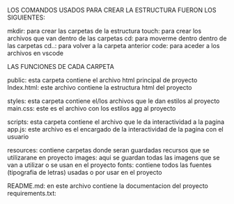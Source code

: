 LOS COMANDOS USADOS PARA CREAR LA ESTRUCTURA FUERON LOS SIGUIENTES:

mkdir: para crear las carpetas de la estructura
touch: para crear los archivos que van dentro de las carpetas 
cd: para moverme dentro dentro de las carpetas 
cd..: para volver a la carpeta anterior 
code: para aceder a los archivos en vscode


LAS FUNCIONES DE CADA CARPETA

public: esta carpeta contiene el archivo html principal de proyecto 
    Index.html: este archivo contiene la estructura html del proyecto 

styles: esta carpeta contiene el/los archivos que le dan estilos al proyecto
    main.css: este es el archivo con los estilos agg al proyecto

scripts: esta carpeta contiene el archivo que le da interactividad a la pagina 
    app.js: este archivo es el encargado de la interactividad de la pagina con el usuario 

resources: contiene carpetas donde seran guardadas recursos que se utilizarane en proyecto 
    images: aqui se guardan todas las imagens que se van a utilizar o se usan en el proyecto
    fonts: contiene todos las fuentes (tipografia de letras) usadas o por usar en el proyecto

README.md: en este archivo contiene la documentacion del proyecto
requirements.txt:    


